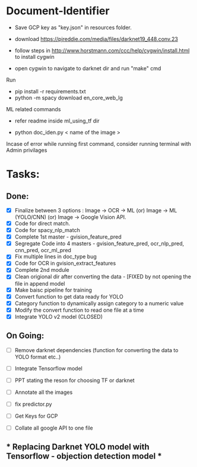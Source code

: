 # Document-Identifier

* Save GCP key as "key.json" in resources folder.
* download https://pjreddie.com/media/files/darknet19_448.conv.23

* follow steps in http://www.horstmann.com/ccc/help/cygwin/install.html to install cygwin
* open cygwin to navigate to darknet dir and run "make" cmd


Run
* pip install -r requirements.txt
* python -m spacy download en_core_web_lg

ML related commands
* refer readme inside ml_using_tf dir

* python doc_iden.py < name of the image >



Incase of error while running first command, consider running terminal with Admin privilages


# Tasks:

## Done:
- [x] Finalize between 3 options : Image -> OCR -> ML (or) Image -> ML (YOLO/CNN) (or) Image -> Google Vision API.
- [X] Code for direct match.
- [X] Code for spacy_nlp_match
- [X] Complete 1st master - gvision_feature_pred 
- [X] Segregate Code into 4 masters - gvision_feature_pred, ocr_nlp_pred, cnn_pred, ocr_ml_pred
- [X] Fix multiple lines in doc_type bug
- [X] Code for OCR in gvision_extract_features
- [X] Complete 2nd module 
- [X] Clean origional dir after converting the data - [FIXED by not opening the file in append model
- [X] Make baisc pipeline for training 
- [X] Convert function to get data ready for YOLO
- [X] Category function to dynamically assign category to a numeric value
- [X] Modify the convert function to read one file at a time
- [X] Integrate YOLO v2 model (CLOSED)

## On Going:

- [ ] Remove darknet dependencies (function for converting the data to YOLO format etc..) 
- [ ] Integrate Tensorflow model
- [ ] PPT stating the reson for choosing TF or darknet
- [ ] Annotate all the images
- [ ] fix predictor.py
- [ ] Get Keys for GCP 
- [ ] Collate all google API to one file



## * Replacing Darknet YOLO model with Tensorflow - objection detection model *



